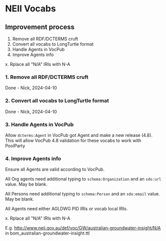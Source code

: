# NEII Vocabs


## Improvement process

1. Remove all RDF/DCTERMS cruft
2. Convert all vocabs to LongTurtle format
3. Handle Agents in VocPub
4. Improve Agents info 


x. Rplace all "N/A" IRIs with N-A



### 1. Remove all RDF/DCTERMS cruft

Done - Nick, 2024-04-10 


### 2. Convert all vocabs to LongTurtle format

Done - Nick, 2024-04-10 


### 3. Handle Agents in VocPub

Allow `dcterms:Agent` in VocPub got Agent and make a new release (4.8). This will allow VocPub 4.8 validation for these vocabs to work with PoolParty


### 4. Improve Agents info 

Ensure all Agents are valid according to VocPub.

All Org agents need additional typing to `schema:Organization` and an `sdo:url` value. May be blank.

All Persons need additional typing to `schema:Person` and an `sdo:email` value. May be blank.

All Agents need either AGLDWG PID IRIs or vocab local IRIs.



x. Rplace all "N/A" IRIs with N-A

E.g. <http://www.neii.gov.au/def/voc/GW/australian-groundwater-insight/N/A> in bom_australian-groundwater-insight.ttl